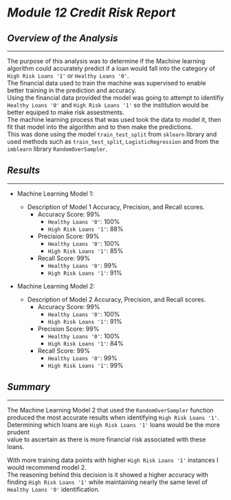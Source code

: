 #  $Module$ *12* $Credit$ $Risk$ $Report$

## $Overview$ $of$ $the$ $Analysis$
---
The purpose of this analysis was to determine if the Machine learning algorithm could accurately predict if a loan would fall into the category of `High Risk Loans '1'` or `Healthy Loans '0'`.<br>
The financial data used to train the machine was supervised to enable better training in the prediction and accuracy.<br>
Using the financial data provided the model was going to attempt to identifiy `Healthy Loans '0'` and  `High Risk Loans '1'` so the institution would be better equiped to make risk assestments.<br>
The machine learning process that was used took the data to model it, then fit that model into the algorithm and to then make the predictions.<br>
This was done using the model `train_test_split` from `sklearn` library and used methods such as `train_test_split`, `LogisticRegression` and from the `imblearn` library `RandomOverSampler`.<br>

## $Results$
---
* Machine Learning Model 1:
  * Description of Model 1 Accuracy, Precision, and Recall scores.
    * Accuracy Score: $99\%$
      * `Healthy Loans '0'`: $100\%$
      * `High Risk Loans '1'`: $88\%$
    * Precision Score: $99\%$
      * `Healthy Loans '0'`: $100\%$
      * `High Risk Loans '1'`: $85\%$
    * Recall Score: $99\%$
      * `Healthy Loans '0'`: $99\%$
      * `High Risk Loans '1'`: $91\%$

* Machine Learning Model 2:
  * Description of Model 2 Accuracy, Precision, and Recall scores.
    * Accuracy Score: $99\%$
      * `Healthy Loans '0'`: $100\%$
      * `High Risk Loans '1'`: $91\%$
    * Precision Score: $99\%$
      * `Healthy Loans '0'`: $100\%$
      * `High Risk Loans '1'`: $84\%$
    * Recall Score: $99\%$
      * `Healthy Loans '0'`: $99\%$
      * `High Risk Loans '1'`: $99\%$

## $Summary$
---
The Machine Learning Model 2 that used the `RandomOverSampler` function produced the most accurate results when identifying `High Risk Loans '1'`.<br>
Determining which loans are `High Risk Loans '1'` loans would be the more prudent<br>
value to ascertain as there is more financial risk associated with these loans.<br>

With more training data points with higher `High Risk Loans '1'` instances I would recommend model 2.<br> The reasoning behind this decision is it showed a higher accuracy with finding `High Risk Loans '1'` while maintaining nearly the same level of `Healthy Loans '0'` identification.
